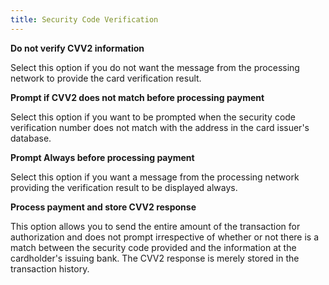```yaml
---
title: Security Code Verification
---
```



**Do not verify CVV2 information**


Select this option if you do not want the message from the processing  network to provide the card verification result.


**Prompt if CVV2 does not match before processing  payment**


Select this option if you want to be prompted when the security code  verification number does not match with the address in the card issuer's  database.


**Prompt Always before processing payment**


Select this option if you want a message from the processing network  providing the verification result to be displayed always.


**Process payment and store CVV2 response**


This option allows you to send the entire  amount of the transaction for authorization and does not prompt irrespective  of whether or not there is a match between the security code provided  and the information at the cardholder's issuing bank. The CVV2 response  is merely stored in the transaction history.
